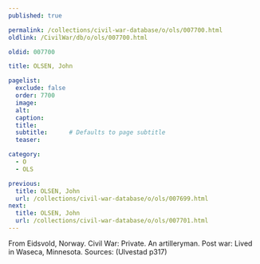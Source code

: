 ```yaml
---
published: true

permalink: /collections/civil-war-database/o/ols/007700.html
oldlink: /CivilWar/db/o/ols/007700.html

oldid: 007700

title: OLSEN, John

pagelist:
  exclude: false
  order: 7700
  image: 
  alt:
  caption:
  title:
  subtitle:      # Defaults to page subtitle
  teaser:

category: 
  - O 
  - OLS

previous:
  title: OLSEN, John
  url: /collections/civil-war-database/o/ols/007699.html  
next:
  title: OLSEN, John
  url: /collections/civil-war-database/o/ols/007701.html   
---
```

From Eidsvold, Norway. Civil War: Private. An artilleryman. Post war: Lived in Waseca, Minnesota. Sources: (Ulvestad p317)